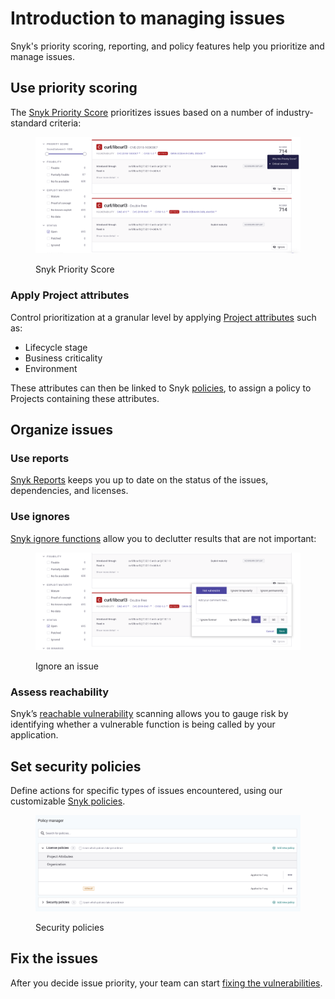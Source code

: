 # Introduction to managing issues

Snyk's priority scoring, reporting, and policy features help you prioritize and manage issues.

## Use priority scoring

The [Snyk Priority Score](issue-management/priority-score.md) prioritizes issues based on a number of industry-standard criteria:

<div align="left">

<figure><img src="../.gitbook/assets/image (121) (1) (1) (1) (1) (1) (1) (1) (1) (1) (1) (1) (1) (1) (1) (1) (1) (1) (1) (1) (1).png" alt="Snyk Priority Score"><figcaption><p>Snyk Priority Score</p></figcaption></figure>

</div>

### Apply Project attributes <a href="#h.r3thgse7qt7n" id="h.r3thgse7qt7n"></a>

Control prioritization at a granular level by applying [Project attributes](introduction-to-snyk-projects/project-attributes.md) such as:

* Lifecycle stage
* Business criticality
* Environment

These attributes can then be linked to Snyk [policies](policies/), to assign a policy to Projects containing these attributes.

## Organize issues

### Use reports

[Snyk Reports](reports/) keeps you up to date on the status of the issues, dependencies, and licenses.

### Use ignores

[Snyk ignore functions](issue-management/ignore-issues.md) allow you to declutter results that are not important:

<div align="left">

<figure><img src="../.gitbook/assets/image (103) (1) (1) (1) (1) (1) (1) (1) (1) (1) (1) (1) (1) (1) (1) (1) (1) (1) (1) (1) (1) (1) (1).png" alt="Ignore an issue"><figcaption><p>Ignore an issue</p></figcaption></figure>

</div>

### Assess reachability <a href="#h.ts3kx23p4m7p" id="h.ts3kx23p4m7p"></a>

Snyk’s [reachable vulnerability](issue-management/reachable-vulnerabilities.md) scanning allows you to gauge risk by identifying whether a vulnerable function is being called by your application.

## Set security policies

Define actions for specific types of issues encountered, using our customizable [Snyk policies](policies/).

<div align="left">

<figure><img src="../.gitbook/assets/image (112) (1) (1) (1) (1) (1) (1) (1) (1) (1) (1) (2) (1) (1) (1) (1) (1) (1) (2).png" alt="Security policies"><figcaption><p>Security policies</p></figcaption></figure>

</div>

## Fix the issues

After you decide issue priority, your team can start [fixing the vulnerabilities](../scan-application-code/snyk-open-source/starting-to-fix-vulnerabilities/).
